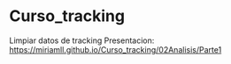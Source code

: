# Curso_tracking
Limpiar datos de tracking
Presentacion: https://miriamll.github.io/Curso_tracking/02Analisis/Parte1
